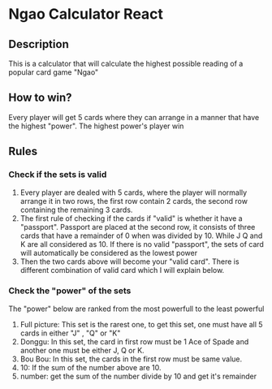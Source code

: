 # Ngao Calculator React

## Description
This is a calculator that will calculate the highest possible reading of a popular card game "Ngao"

## How to win?
Every player will get 5 cards where they can arrange in a manner that have the highest "power". The highest power's player win

## Rules

### Check if the sets is valid

1. Every player are dealed with 5 cards, where the player will normally arrange it in two rows, the first row contain 2 cards, the second row containing the remaining 3 cards.
2. The first rule of checking if the cards if "valid" is whether it have a "passport". Passport are placed at the second row, it consists of three cards that have a remainder of 0 when was divided by 10. While J Q and K are all considered as 10. If there is no valid "passport", the sets of card will automatically be considered as the lowest power
3. Then the two cards above will become your "valid card". There is different combination of valid card which I will explain below.

### Check the "power" of the sets
The "power" below are ranked from the most powerfull to the least powerful
1. Full picture: This set is the rarest one, to get this set, one must have all 5 cards in either "J" , "Q" or "K"
2. Donggu: In this set, the card in first row must be 1 Ace of Spade and another one must be either J, Q or K.
3. Bou Bou: In this set, the cards in the first row must be same value.
4. 10: If the sum of the number above are 10.
5. number: get the sum of the number divide by 10 and get it's remainder

